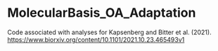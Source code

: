 # MolecularBasis_OA_Adaptation
Code associated with analyses for Kapsenberg and Bitter et al. (2021). https://www.biorxiv.org/content/10.1101/2021.10.23.465493v1

